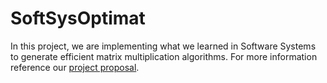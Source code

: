 # SoftSysOptimat

In this project, we are implementing what we learned in Software Systems to generate efficient matrix multiplication algorithms. For more information reference our [project proposal](https://github.com/Enmoren/SoftSysOptimat/blob/master/reports/proposal.md).
